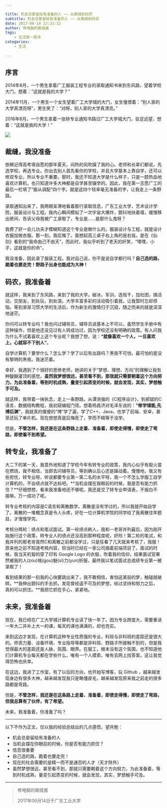 ```yaml
---

title: 机会总是留给有准备的人 —— 从裁缝到码农
subtitle: 机会总是留给有准备的人 —— 从裁缝到码农
date: 2017-06-14 22:31:12
author: 修电脑的裁缝酱
tags:
	- 生活是一首诗
categories: 
	- 生活
	
---
```


## 序言

2014年8月，一个男生拿着广工服装工程专业的录取通知书来到东风路，望着学校大门，想着：“这就是我的大学？”

2014年11月，一个男生一个女生望着广工大学城的大门，女生憧憬着：“别人家的大学真漂亮呀”，男生笑了：“对呀，别人家的大学真漂亮。”

2016年8月，一个男生拿着一张转专业通知书路过广工大学城大门，驻足远望，想着：“这就是我的大学！”

<!-- more -->

![](http://ojlsgreog.bkt.clouddn.com/GDUT.jpeg)

## 裁缝，我没准备

依稀记得高考填自愿的那年夏天，闷热的风吹躁了我的心。老师和长辈们都说，先选学校，再选专业。你出去别人首先看你的学校，并且大学基本上靠自学，还可以修双专业，所以专业不重要。那时，我还不知道大学是什么样子，只是一腔热血地喜欢计算机，也只知道许多大神都是自学甚至辍学的。因此，我在第一志愿广工的最后一栏填了“服从调配”四个字。就是这四个轻率毫无准备的字，让我走上一条野路。

录取通知出来了，我两眼呆滞地看着那行录取信息，广东工业大学，艺术设计学院，服装设计与工程。我内心瞬间模拟了一次宇宙大爆炸，颤抖地扶着墙，缓慢移出房间，告诉父母我被广工录取了，专业是……是那什么鬼呀？

我费了好一会儿功夫才模糊知道这个专业是做什么的。服装设计与工程，就是设计衣服加做衣服。那一刻，我后悔了。我想起高三桌子右上角的座右铭，是在《仙剑》看到的“我命由己不由天”，而此时，我似乎听到了老天的奸笑，“嘿嘿，小子，这就是你的命”。

我没准备，因此录了服装工程。我对自己说，你不是说自学都行吗？**自己选的路，跪着也要走完！野路子出身也能成为大神！**

## 码农，我准备着

就这样，我来到了东风路，来到了我的大学。破冰，军训，选班干，加社团，搞活动，交朋友，到处玩，到处浪。大学丰富多彩的活动吸引着我，让我暂时忘却烦恼。等到渐渐习惯大学的生活后，作为新生的激情归于沉寂，随之而来的就是深深地迷茫。

你问可以转专业吗？我也问过辅导员，辅导员说基本上不可以，虽然学生手册中有这种操作，但是他还没见过有人转成功过，因为学校还没有明确的政策。有人问我为什么不试着喜欢上这个专业呢？我想了想，说：**“就像喜欢一个人，一旦喜欢上，心就容不下别人”**。

自学计算机？要学什么？怎么学？学了以后有出路吗？黑夜不可怕，最可怕的是没有黎明的黑夜。我迷茫着。

幸好，我遇到了个很好的思修老师，她讲的关于“梦想、理想、方向”的理解让我有种醍醐灌顶的感觉。**虽然我梦想很远，甚至看不到，那我就只需要朝着这个方向努力，为此准备着，等到时机成熟，量变引起质变的时候，就会发现，其实，梦想触手可及。**

就这样，我带着一抹执念，走上一条野路。从谭浩强的《C程序设计》，到郝斌的C语言、数据结构教程，我初窥编程门径。想着杨昌济对毛泽东说的：**“修学储能,先博后渊”**，我就真的傻傻的“博”学了遍，学了C++、Java，也学了前端、安卓，甚至还玩了单片机。现在想想真是后悔死了，学而不精等于没学。

但是，**不管怎样，我还是在这条野路上走着、准备着，即使走得慢，即使走了弯路，即使看不到希望。**

##  转专业，我准备了

大二下的某一天，我意外地知道了学校今年有转专业的政策，我内心似乎有股火苗在燃烧，我不相信，当即去问辅导员，等到确认后心还是躁动着。慢慢地，我又有些担忧，转专业呀，听说都要专业第一第二名的水平呀，我一个不怎么学服工自学计算机的，不会绩点就不达标吧。**当机会摆在我眼前的时候，我是否有能力抓住？**仔细想想，看来我准备地还不够呢。我还是交了转专业申请表，不报白不报嘛，万一成功了呢。

转专业考核的内容是C语言和离散数学。离散是没有学过的，所以我就开始自学了。离散的一堆概念真是令人头疼，好在一位计算机学院的同学给了我离散往年题目，才慢慢学完。

考核分两轮：绩点和笔试面试。第一轮绩点刷人，我和一老哥并列最后，因为刚开始施行这个政策，转专业人的绩点还没高到那种程度呢，好险！第二轮的笔试，和我并列的那老哥竟然C和离散之前都没学过，只是狂看了几天就来考核了，我服！原来他之前不知道考核内容，但当时已经在一家公司搞着前端项目了。面试的时候，我当天机智的穿了印有 Google Logo 的衣服，吹着我的信仰，结果面试官果然被我的人(zou)格(gou)魅(si)力(yun)折服，最终我以笔试面试总成绩专业第一被录取了！

看到结果的那一刻我的心快要跳出来了，我不敢相信，害怕这美丽的梦，触碰就破碎。**我伸出颤抖的手去抓，发现曾经遥不可及的梦想，经过坚持和努力之后，真的可以抓住。**我把它抓在手心，紧紧地。

## 未来，我准备着

现在，我已经在广工大学城计算机专业读了快一年了。因为专业跨度大，需要重读一年大二并补上大一的课，每天的课也满满的，却也充实。

来到这边才发现，在计算机这种专业性质强的专业，科班与非科班的差距还是很大的。师资力量、设备环境、专业指导等都是非科班、野路子所接触不到的，但是我觉得最大的差距还是人脉、氛围、眼界。在服工，根本没有这个氛围，也不知道他们计算机专业每天都在学些什么，唯有一个人摸索，唯有去网上找答案，这让我觉得恐怖也庆幸。

在这边，我进了工作室，有了以后的方向，也开始写博客，玩 Github ，越来越发现身边有很多大神，越来越发现我只是略懂皮毛，越来越发现原来我之前走的很多路都是弯路。

但是，**不管怎样，我还是在这条路上走着、准备着，即使走得慢，即使走了弯路，但我总算有了伙伴，有了希望。**

未来，我准备着，你准备了吗？

----

以下不作为正文，仅以我的经验总结出的几点感悟，望共勉：

* 机会总是留给有准备的人
* 当机会摆在你眼前的时候，你是否有能力抓住？
* 信息很重要
* 自己选的路，跪着也要走完！
* 现在的社会需要的是精一而不是通百的人才（天才除外）
* 虽然梦想很远，甚至看不到，那就只需要朝着这个方向努力，为此准备着，等到时机成熟，量变引起质变的时候，就会发现，其实，梦想触手可及。

----

> 修电脑的裁缝酱
> 
> 2017年06月14日于广东工业大学
